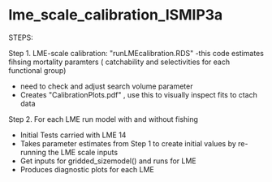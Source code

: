# lme_scale_calibration_ISMIP3a

STEPS:

Step 1. LME-scale calibration:
"runLMEcalibration.RDS"
-this code estimates fihsing mortality paramters ( catchability and selectivities for each functional group)
- need to check and adjust search volume parameter
- Creates "CalibrationPlots.pdf" , use this to visually inspect fits to ctach data

Step 2. For each LME run model with and without fishing
- Initial Tests carried with LME 14
- Takes parameter estimates from Step 1 to create initial values by re-running the LME scale inputs
- Get inputs for gridded_sizemodel() and runs for LME
- Produces diagnostic plots for each LME
